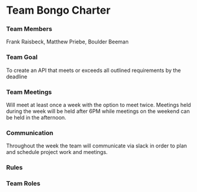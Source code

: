 # Team Bongo Charter

### Team Members
Frank Raisbeck, Matthew Priebe, Boulder Beeman

### Team Goal
To create an API that meets or exceeds all outlined requirements by the deadline

### Team Meetings
Will meet at least once a week with the option to meet twice.
Meetings held during the week will be held after 6PM while meetings on the weekend
can be held in the afternoon. 

### Communication
Throughout the week the team will communicate via slack in order to plan and schedule
project work and meetings. 

### Rules

### Team Roles

